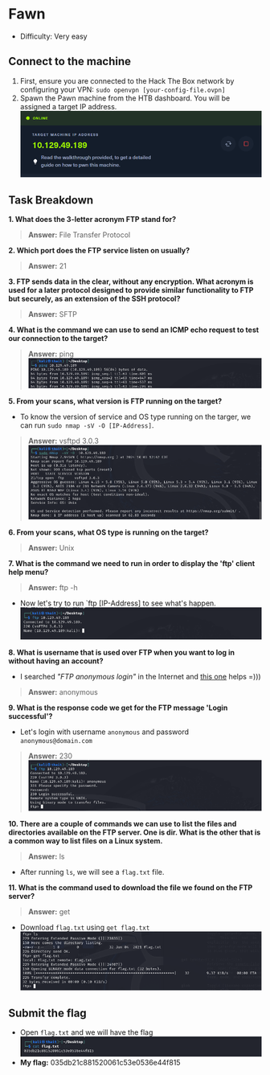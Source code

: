 # Fawn
- Difficulty: Very easy

## Connect to the machine
1. First, ensure you are connected to the Hack The Box network by configuring your VPN: `sudo openvpn [your-config-file.ovpn]`
2. Spawn the Pawn machine from the HTB dashboard. You will be assigned a target IP address.
![ip-address](img/ip-address.png)

## Task Breakdown
**1. What does the 3-letter acronym FTP stand for?**
>**Answer:** File Transfer Protocol

**2. Which port does the FTP service listen on usually?**
>**Answer:** 21

**3. FTP sends data in the clear, without any encryption. What acronym is used for a later protocol designed to provide similar functionality to FTP but securely, as an extension of the SSH protocol?**
>**Answer:** SFTP

**4. What is the command we can use to send an ICMP echo request to test our connection to the target?**
>**Answer:** ping
![ping](img/ping.png)

**5. From your scans, what version is FTP running on the target?**
- To know the version of service and OS type running on the targer, we can run `sudo nmap -sV -O [IP-Address]`.
>**Answer:** vsftpd 3.0.3
![nmap](img/nmap.png)

**6. From your scans, what OS type is running on the target?**
>**Answer:** Unix

**7. What is the command we need to run in order to display the 'ftp' client help menu?**
>**Answer:** ftp -h
- Now let's try to run `ftp [IP-Address] to see what's happen.
![ftp](img/ftp.png)  

**8. What is username that is used over FTP when you want to log in without having an account?**
- I searched *"FTP anonymous login"* in the Internet and [this one](https://stackoverflow.com/questions/3936911/how-can-i-login-anonymously-with-ftp-usr-bin-ftp#:~:text=Anonymous%20ftp%20logins%20are%20usually%20the%20username%20'anonymous') helps =)))
>**Answer:** anonymous

**9. What is the response code we get for the FTP message 'Login successful'?**
- Let's login with  username `anonymous` and password `anonymous@domain.com`
>**Answer:** 230
![login-code](img/login-code.png)

**10. There are a couple of commands we can use to list the files and directories available on the FTP server. One is dir. What is the other that is a common way to list files on a Linux system.**
>**Answer:** ls
- After running `ls`, we will see a `flag.txt` file.

**11. What is the command used to download the file we found on the FTP server?**
>**Answer:** get
- Download `flag.txt` using `get flag.txt`
![ls-get](img/ls-get.png)

## Submit the flag
- Open `flag.txt` and we will have the flag
![flag](img/flag.png)
- **My flag:** 035db21c881520061c53e0536e44f815

